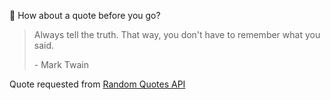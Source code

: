 📣 How about a quote before you go?

> Always tell the truth. That way, you don't have to remember what you said.
>
> <p>- Mark Twain</p>

Quote requested from [Random Quotes API](https://github.com/lukePeavey/quotable)
